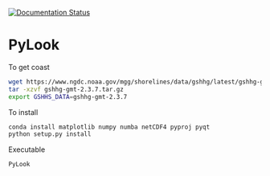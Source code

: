 [![Documentation Status](https://readthedocs.org/projects/pylook/badge/?version=latest)](https://pylook.readthedocs.io/en/latest/?badge=latest)

# PyLook

To get coast
```bash
wget https://www.ngdc.noaa.gov/mgg/shorelines/data/gshhg/latest/gshhg-gmt-2.3.7.tar.gz
tar -xzvf gshhg-gmt-2.3.7.tar.gz
export GSHHS_DATA=gshhg-gmt-2.3.7
```

To install
```bash
conda install matplotlib numpy numba netCDF4 pyproj pyqt
python setup.py install
```

Executable
```bash
PyLook
```